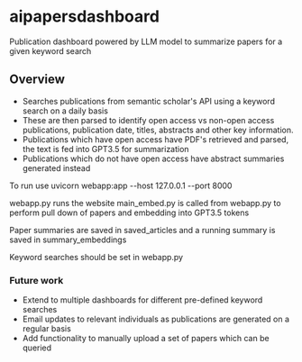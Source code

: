 # aipapersdashboard
Publication dashboard powered by LLM model to summarize papers for a given keyword search

## Overview
- Searches publications from semantic scholar's API using a keyword search on a daily basis
- These are then parsed to identify open access vs non-open access publications, publication date, titles, abstracts and other key information. 
- Publications which have open access have PDF's retrieved and parsed, the text is fed into GPT3.5 for summarization
- Publications which do not have open access have abstract summaries generated instead



To run use uvicorn webapp:app --host 127.0.0.1 --port 8000

webapp.py runs the website
main_embed.py is called from webapp.py to perform pull down of papers and embedding into GPT3.5 tokens

Paper summaries are saved in saved_articles and a running summary is saved in summary_embeddings

Keyword searches should be set in webapp.py



### Future work
- Extend to multiple dashboards for different pre-defined keyword searches
- Email updates to relevant individuals as publications are generated on a regular basis
- Add functionality to manually upload a set of papers which can be queried